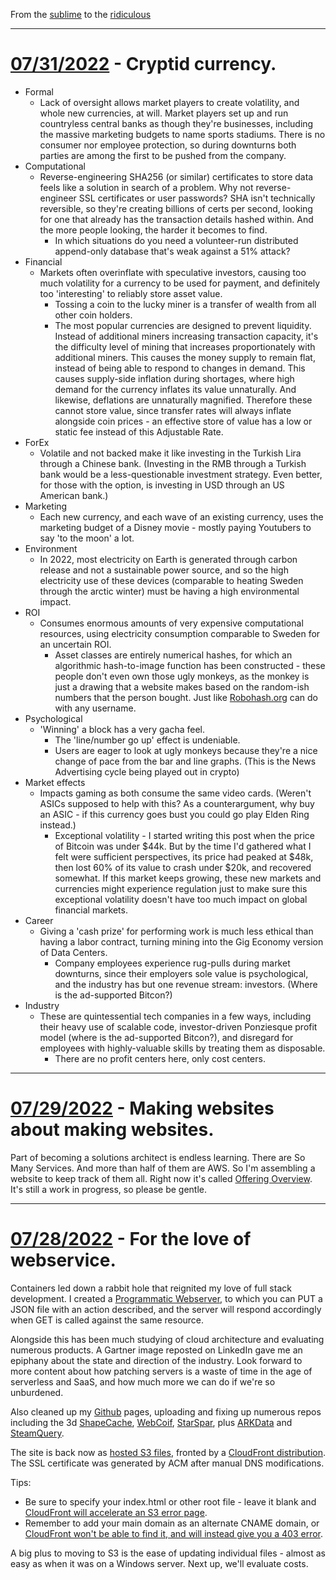 From the [sublime](https://www.youtube.com/watch?v=CNUTlKqSO-I) to the [ridiculous](https://www.youtube.com/watch?v=zy9FkAXMBfk)

--------------------------------------------------------------------

# [07/31/2022](#07312022) - Cryptid currency.

- Formal
  - Lack of oversight allows market players to create volatility, and whole new currencies, at will. Market players set up and run countryless central banks as though they're businesses, including the massive marketing budgets to name sports stadiums. There is no consumer nor employee protection, so during downturns both parties are among the first to be pushed from the company.
- Computational
  - Reverse-engineering SHA256 (or similar) certificates to store data feels like a solution in search of a problem. Why not reverse-engineer SSL certificates or user passwords? SHA isn't technically reversible, so they're creating billions of certs per second, looking for one that already has the transaction details hashed within. And the more people looking, the harder it becomes to find.
	- In which situations do you need a volunteer-run distributed append-only database that's weak against a 51% attack?
- Financial
  - Markets often overinflate with speculative investors, causing too much volatility for a currency to be used for payment, and definitely too 'interesting' to reliably store asset value.
	- Tossing a coin to the lucky miner is a transfer of wealth from all other coin holders.
	- The most popular currencies are designed to prevent liquidity. Instead of additional miners increasing transaction capacity, it's the difficulty level of mining that increases proportionately with additional miners. This causes the money supply to remain flat, instead of being able to respond to changes in demand. This causes supply-side inflation during shortages, where high demand for the currency inflates its value unnaturally. And likewise, deflations are unnaturally magnified. Therefore these cannot store value, since transfer rates will always inflate alongside coin prices - an effective store of value has a low or static fee instead of this Adjustable Rate.
- ForEx
  - Volatile and not backed make it like investing in the Turkish Lira through a Chinese bank. (Investing in the RMB through a Turkish bank would be a less-questionable investment strategy. Even better, for those with the option, is investing in USD through an US American bank.)
- Marketing
  - Each new currency, and each wave of an existing currency, uses the marketing budget of a Disney movie - mostly paying Youtubers to say 'to the moon' a lot.
- Environment
  - In 2022, most electricity on Earth is generated through carbon release and not a sustainable power source, and so the high electricity use of these devices (comparable to heating Sweden through the arctic winter) must be having a high environmental impact.
- ROI
  - Consumes enormous amounts of very expensive computational resources, using electricity consumption comparable to Sweden for an uncertain ROI.
	- Asset classes are entirely numerical hashes, for which an algorithmic hash-to-image function has been constructed - these people don't even own those ugly monkeys, as the monkey is just a drawing that a website makes based on the random-ish numbers that the person bought. Just like [Robohash.org](https://www.Robohash.org) can do with any username.
- Psychological
  - 'Winning' a block has a very gacha feel.
	- The 'line/number go up' effect is undeniable.
	- Users are eager to look at ugly monkeys because they're a nice change of pace from the bar and line graphs. (This is the News Advertising cycle being played out in crypto)
- Market effects
  - Impacts gaming as both consume the same video cards. (Weren't ASICs supposed to help with this? As a counterargument, why buy an ASIC - if this currency goes bust you could go play Elden Ring instead.)
	- Exceptional volatility - I started writing this post when the price of Bitcoin was under $44k. But by the time I'd gathered what I felt were sufficient perspectives, its price had peaked at $48k, then lost 60% of its value to crash under $20k, and recovered somewhat. If this market keeps growing, these new markets and currencies might experience regulation just to make sure this exceptional volatility doesn't have too much impact on global financial markets.
- Career
  - Giving a 'cash prize' for performing work is much less ethical than having a labor contract, turning mining into the Gig Economy version of Data Centers.
	- Company employees experience rug-pulls during market downturns, since their employers sole value is psychological, and the industry has but one revenue stream: investors. (Where is the ad-supported Bitcon?)
- Industry
  - These are quintessential tech companies in a few ways, including their heavy use of scalable code, investor-driven Ponziesque profit model (where is the ad-supported Bitcon?), and disregard for employees with highly-valuable skills by treating them as disposable.
	- There are no profit centers here, only cost centers.

--------------------------------------------------------------------

# [07/29/2022](#07292022) - Making websites about making websites.

Part of becoming a solutions architect is endless learning. There are So Many Services. And more than half of them are AWS. So I'm assembling a website to keep track of them all. Right now it's called [Offering Overview](http://offeringoverview.s3-website-us-west-2.amazonaws.com/). It's still a work in progress, so please be gentle.

--------------------------------------------------------------------

# [07/28/2022](#07282022) - For the love of webservice.

Containers led down a rabbit hole that reignited my love of full stack development. I created a [Programmatic Webserver](https://github.com/Gilgamech/ProgrammaticWebserver), to which you can PUT a JSON file with an action described, and the server will respond accordingly when GET is called against the same resource.

Alongside this has been much studying of cloud architecture and evaluating numerous products. A Gartner image reposted on LinkedIn gave me an epiphany about the state and direction of the industry. Look forward to more content about how patching servers is a waste of time in the age of serverless and SaaS, and how much more we can do if we're so unburdened.

Also cleaned up my [Github](https://github.com/Gilgamech) pages, uploading and fixing up numerous repos including the 3d [ShapeCache](https://github.com/Gilgamech/ShapeCache), [WebCoif](https://github.com/Gilgamech/WebCoif), [StarSpar](https://github.com/Gilgamech/starspar), plus [ARKData](https://github.com/Gilgamech/ARKData) and [SteamQuery](https://github.com/Gilgamech/SteamQuery).

The site is back now as [hosted S3 files](https://docs.aws.amazon.com/AmazonS3/latest/userguide/WebsiteHosting.html), fronted by a [CloudFront distribution](https://aws.amazon.com/premiumsupport/knowledge-center/cloudfront-https-requests-s3/). The SSL certificate was generated by ACM after manual DNS modifications.

Tips:

- Be sure to specify your index.html or other root file - leave it blank and [CloudFront will accelerate an S3 error page](https://stackoverflow.com/questions/44741287/cloudfront-error-this-xml-file-does-not-appear-to-have-any-style-information-as). 
- Remember to add your main domain as an alternate CNAME domain, or [CloudFront won't be able to find it, and will instead give you a 403 error](https://aws.amazon.com/premiumsupport/knowledge-center/resolve-cloudfront-bad-request-error/).

A big plus to moving to S3 is the ease of updating individual files - almost as easy as when it was on a Windows server. Next up, we'll evaluate costs.


		
